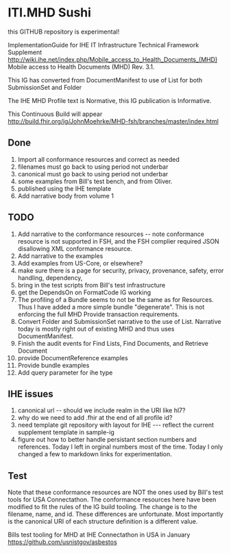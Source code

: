 # ITI.MHD Sushi
this GITHUB repository is experimental!

ImplementationGuide for IHE IT Infrastructure Technical Framework Supplement http://wiki.ihe.net/index.php/Mobile_access_to_Health_Documents_(MHD) Mobile access to Health Documents (MHD) Rev. 3.1.

This IG has converted from DocumentManifest to use of List for both SubmissionSet and Folder
 
The IHE MHD Profile text is Normative, this IG publication is Informative.

This Continuous Build will appear http://build.fhir.org/ig/JohnMoehrke/MHD-fsh/branches/master/index.html

## Done

1. Import all conformance resources and correct as needed
1. filenames must go back to using period not underbar
1. canonical must go back to using period not underbar
1. some examples from Bill's test bench, and from Oliver. 
1. published using the IHE template
1. Add narrative body from volume 1

## TODO
1. Add narrative to the conformance resources -- note conformance resource is not supported in FSH, and the FSH complier required JSON disallowing XML conformance resource. 
1. Add narrative to the examples
1. Add examples from US-Core, or elsewhere?
1. make sure there is a page for security, privacy, provenance, safety, error handling, dependency, 
1. bring in the test scripts from Bill's test infrastructure
1. get the DependsOn on FormatCode IG working
1. The profiling of a Bundle seems to not be the same as for Resources. Thus I have added a more simple bundle "degenerate". This is not enforcing the full MHD Provide transaction requirements.
1. Convert Folder and SubmissionSet narrative to the use of List. Narrative today is mostly right out of existing MHD and thus uses DocumentManifest.
1. Finish the audit events for Find Lists, Find Documents, and Retrieve Document
1. provide DocumentReference examples
1. Provide bundle examples
1. Add query parameter for ihe type

## IHE issues

1. canonical url -- should we include realm in the URI like hl7?
1. why do we need to add .fhir at the end of all profile id?
1. need template git repository with layout for IHE --- reflect the current supplement template in sample-ig
1. figure out how to better handle persistant section numbers and references. Today I left in orginal numbers most of the time. Today I only changed a few to markdown links for experimentation.

## Test

Note that these conformance resources are NOT the ones used by Bill's test tools for USA Connectathon. The conformance resources here have been modified to fit the rules of the IG build tooling. The change is to the filename, name, and id. These differences are unfortunate. Most importantly is the canonical URI of each structure definition is a different value.

Bills test tooling for MHD at IHE Connectathon in USA in January
    https://github.com/usnistgov/asbestos
